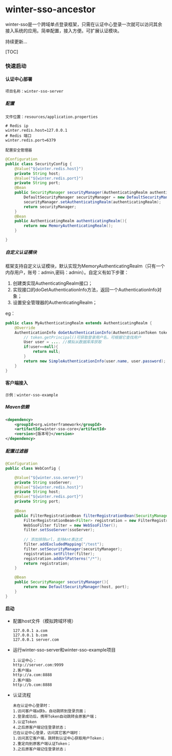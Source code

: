 # winter-sso-ancestor

winter-sso是一个跨域单点登录框架，只需在认证中心登录一次就可以访问其余接入系统的应用。简单配置，接入方便。可扩展认证模块。

持续更新...

[TOC]

### 快速启动

#### 认证中心部署

`项目名称：winter-sso-server`

##### 配置

`文件位置：resources/application.properties`

```properties
# Redis ip
winter.redis.host=127.0.0.1
# Redis 端口
winter.redis.port=6379
```

`配置安全管理器`

```java
@Configuration
public class SecurityConfig {
    @Value("${winter.redis.host}")
    private String host;
    @Value("${winter.redis.port}")
    private String port;
    @Bean
    public SecurityManager securityManager(AuthenticatingRealm authenticatingRealm){
        DefaultSecurityManager securityManager = new DefaultSecurityManager(host, port);
        securityManager.setAuthenticatingRealm(authenticatingRealm);
        return securityManager;
    }
    @Bean
    public AuthenticatingRealm authenticatingRealm(){
        return new MemoryAuthenticatingRealm();
    }

}
```

##### 自定义认证模块

框架支持自定义认证模块，默认实现为MemoryAuthenticatingRealm（只有一个内存用户，账号：admin,密码：admin）。自定义有如下步骤：

1. 创建类实现AuthenticatingRealm接口；
2. 实现接口的doGetAuthenticationInfo方法，返回一个AuthenticationInfo对象；
3. 设置安全管理器的AuthenticatingRealm；

eg：

```java
public class MyAuthenticatingRealm extends AuthenticatingRealm {
    @Override
    AuthenticationInfo doGetAuthenticationInfo(AuthenticationToken token) {
        // token.getPrincipal()可获取登录用户名，可根据它查找用户
        User user = .... //模拟从数据库库获取
        if(user==null){
            return null;
        }
        return new SimpleAuthenticationInfo(user.name, user.password);
    }
}
```

#### 客户端接入

`示例：winter-sso-example`

##### Maven依赖

```xml
<dependency>
    <groupId>org.winterframework</groupId>
    <artifactId>winter-sso-core</artifactId>
    <version>{版本号}</version>
</dependency>
```

##### 配置过滤器

```java
@Configuration
public class WebConfig {

    @Value("${winter.sso.server}")
    private String ssoServer;
    @Value("${winter.redis.host}")
    private String host;
    @Value("${winter.redis.port}")
    private String port;
    
    @Bean
    public FilterRegistrationBean filterRegistrationBean(SecurityManager securityManager){
        FilterRegistrationBean<Filter> registration = new FilterRegistrationBean<>();
        WebSsoFilter filter = new WebSsoFilter();
        filter.setSsoServer(ssoServer);
        
        // 添加排除url，支持Ant表达式
        filter.addExcludedMapping("/test");
        filter.setSecurityManager(securityManager);
        registration.setFilter(filter);
        registration.addUrlPatterns("/*");
        return registration;
    }

    @Bean
    public SecurityManager securityManager(){
        return new DefaultSecurityManager(host, port);
    }
}
```

#### 启动

* 配置host文件（模拟跨域环境）

  ```
  127.0.0.1 a.com
  127.0.0.1 b.com
  127.0.0.1 server.com
  ```

* 运行winter-sso-server和winter-sso-example项目

  ```
  1.认证中心：
  http://server.com:9999
  2.客户端a
  http://a.com:8888
  2.客户端b
  http://b.com:8888
  ```

* 认证流程

  ````
  未在认证中心登录时：
  1.访问客户端a获b，自动跳转到登录页面；
  2.登录成功后，携带Token自动跳转会原客户端；
  3.认证Token
  4.之后原客户端记住登录状态；
  已在认证中心登录，访问其它客户端时：
  1.访问其它客户端，跳转到认证中心获取用户Token；
  2.重定向到原客户端认证Token；
  3.之后原客户端记住登录状态；
  ````

  